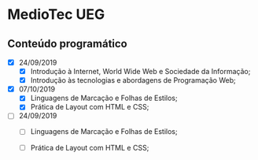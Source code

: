 # MedioTec UEG
                    
## Conteúdo programático

- [x] 24/09/2019
	- [x] Introdução à Internet, World Wide Web e Sociedade da Informação;
	- [x] Introdução às tecnologias e abordagens de Programação Web;
- [x] 07/10/2019
	- [x] Linguagens de Marcação e Folhas de Estilos;
	- [x] Prática de Layout com HTML e CSS;
- [ ] 24/09/2019
	- [ ] Linguagens de Marcação e Folhas de Estilos;
	- [ ] Prática de Layout com HTML e CSS;

